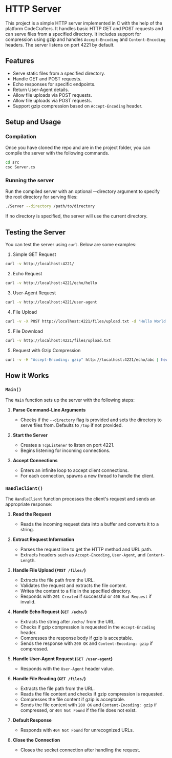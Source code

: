 # HTTP Server

This project is a simple HTTP server implemented in C with the help of the platform CodeCrafters. It handles basic HTTP GET and POST requests and can serve files from a specified directory. It includes support for compression using gzip and handles `Accept-Encoding` and `Content-Encoding` headers. The server listens on port 4221 by default.

## Features

* Serve static files from a specified directory.
* Handle GET and POST requests.
* Echo responses for specific endpoints.
* Return User-Agent details.
* Allow file uploads via POST requests.
* Allow file uploads via POST requests.
* Support gzip compression based on `Accept-Encoding` header.

## Setup and Usage

### Compilation

Once you have cloned the repo and are in the project folder, you can compile the server with the following commands.

```bash
cd src
csc Server.cs
```

### Running the server

Run the compiled server with an optional --directory argument to specify the root directory for serving files:

```bash
./Server --directory /path/to/directory
```

If no directory is specified, the server will use the current directory.

## Testing the Server

You can test the server using `curl`. Below are some examples:

1. Simple GET Request

```bash
curl -v http://localhost:4221/
```

2. Echo Request

```bash
curl -v http://localhost:4221/echo/hello
```

3. User-Agent Request
```bash
curl -v http://localhost:4221/user-agent
```

4. File Upload
```bash
curl -v -X POST http://localhost:4221/files/upload.txt -d 'Hello World'
```

5. File Download
```bash
curl -v http://localhost:4221/files/upload.txt
```

5. Request with Gzip Compression
```bash
curl -v -H "Accept-Encoding: gzip" http://localhost:4221/echo/abc | hexdump -C
```

## How it Works

### `Main()`

The `Main` function sets up the server with the following steps:

1. **Parse Command-Line Arguments**
    - Checks if the `--directory` flag is provided and sets the directory to serve files from. Defaults to `/tmp` if not provided.

2. **Start the Server**
    - Creates a `TcpListener` to listen on port 4221.
    - Begins listening for incoming connections.

3. **Accept Connections**
    - Enters an infinite loop to accept client connections.
    - For each connection, spawns a new thread to handle the client.

### `HandleClient()`

The `HandleClient` function processes the client's request and sends an appropriate response:

1. **Read the Request**
    - Reads the incoming request data into a buffer and converts it to a string.

2. **Extract Request Information**
    - Parses the request line to get the HTTP method and URL path.
    - Extracts headers such as `Accept-Encoding`, `User-Agent`, and `Content-Length`.

3. **Handle File Upload (`POST /files/`)**
    - Extracts the file path from the URL.
    - Validates the request and extracts the file content.
    - Writes the content to a file in the specified directory.
    - Responds with `201 Created` if successful or `400 Bad Request` if invalid.

4. **Handle Echo Request (`GET /echo/`)**
    - Extracts the string after `/echo/` from the URL.
    - Checks if gzip compression is requested in the `Accept-Encoding` header.
    - Compresses the response body if gzip is acceptable.
    - Sends the response with `200 OK` and `Content-Encoding: gzip` if compressed.

5. **Handle User-Agent Request (`GET /user-agent`)**
    - Responds with the `User-Agent` header value.

6. **Handle File Reading (`GET /files/`)**
    - Extracts the file path from the URL.
    - Reads the file content and checks if gzip compression is requested.
    - Compresses the file content if gzip is acceptable.
    - Sends the file content with `200 OK` and `Content-Encoding: gzip` if compressed, or `404 Not Found` if the file does not exist.

7. **Default Response**
    - Responds with `404 Not Found` for unrecognized URLs.

8. **Close the Connection**
    - Closes the socket connection after handling the request.

